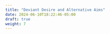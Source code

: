 ```yaml
---
title: "Deviant Desire and Alternative Aims"
date: 2024-06-10T18:22:46-05:00
draft: true
weight: 7
---
```



